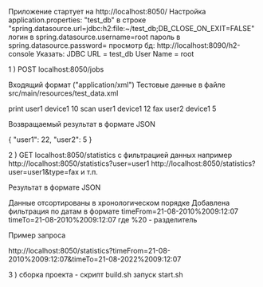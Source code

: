 Приложение стартует на http://localhost:8050/
Настройка application.properties:
	"test_db" в строке "spring.datasource.url=jdbc:h2:file:~/test_db;DB_CLOSE_ON_EXIT=FALSE"
	логин в spring.datasource.username=root
	пароль в spring.datasource.password=
просмотр бд: 
	http://localhost:8090/h2-console
    Указать: 
	    JDBC URL = test_db
	    User Name = root

 1 ) POST localhost:8050/jobs

Входящий формат
("application/xml")
Тестовые данные в файле  src/main/resources/test_data.xml

<jobs>
    <job id="16">
        <type>print</type>
        <user>user1</user>
        <device>device1</device>
        <amount>10</amount>
    </job>
        <job id="19">
        <type>scan</type>
        <user>user1</user>
        <device>device1</device>
        <amount>12</amount>
    </job>
        <job id="3">
        <type>fax</type>
        <user>user2</user>
        <device>device1</device>
        <amount>5</amount>
    </job>
</jobs>

Возвращаемый результат в формате JSON

{
    "user1": 22,
    "user2": 5
}

 2 ) GET localhost:8050/statistics с фильтрацией данных 
например 
http://localhost:8050/statistics?user=user1
http://localhost:8050/statistics?user=user1&type=fax
и т.п.

Результат в формате JSON

Данные отсортированы в хронологическом порядке
Добавлена фильтрация по датам в формате
timeFrom=21-08-2010%2009:12:07
timeTo=21-08-2010%2009:12:07
где %20 - разделитель

Пример запроса 

http://localhost:8050/statistics?timeFrom=21-08-2010%2009:12:07&timeTo=21-08-2022%2009:12:07

3 )  сборка проекта - скрипт build.sh  запуск  start.sh

